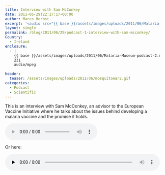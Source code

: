 ```yaml
---
title: Interview with Sam McConkey
date: 2011-06-29T22:17:17+00:00
author: Marco Herbst
excerpt: '<audio src="{{ base }}/assets/images/uploads/2011/06/Malaria-Museum-podcast-2.mp3" controls preload="auto" autobuffer></audio> [audio {{ base }}/assets/images/uploads/2011/06/Malaria-Museum-podcast-2.mp3] [audio {{ base }}/assets/images/uploads/2011/06/Malaria-Museum-podcast-2.mp3]'
layout: single
permalink: /blog/2011/06/29/podcast-1-interview-with-sam-mcconkey/
Country:
  - Ireland
enclosure:
  - |
    {{ base }}/assets/images/uploads/2011/06/Malaria-Museum-podcast-2.mp3
    231
    audio/mpeg
    
header:
  teaser: /assets/images/uploads/2011/06/mosquitoear2.gif
categories:
  - Podcast
  - Scientific
---
```

This is an interview with Sam McConkey, an advisor to the European Vaccine Initiative where he talks about the issues behind developing a malaria vaccine and the promise it holds.

<audio width="300" height="32" src="{{ base }}/assets/images/uploads/2011/06/Malaria-Museum-podcast-2.mp3" controls="controls" preload="auto" autobuffer=""></audio>

Or here:

<!--[if lt IE 9]><![endif]--><audio class="wp-audio-shortcode" id="audio-527-1" preload="none" style="width: 100%;" controls="controls"><source type="audio/mpeg" src="{{ base }}/assets/images/uploads/2011/06/Malaria-Museum-podcast-2.mp3?_=1" />
